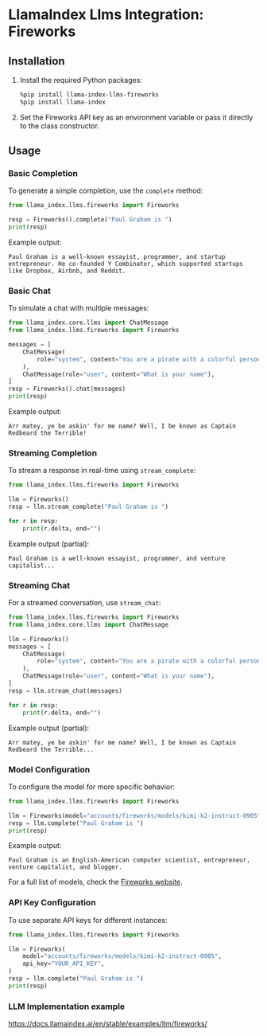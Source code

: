 # LlamaIndex Llms Integration: Fireworks

## Installation

1. Install the required Python packages:

   ```bash
   %pip install llama-index-llms-fireworks
   %pip install llama-index
   ```

2. Set the Fireworks API key as an environment variable or pass it directly to the class constructor.

## Usage

### Basic Completion

To generate a simple completion, use the `complete` method:

```python
from llama_index.llms.fireworks import Fireworks

resp = Fireworks().complete("Paul Graham is ")
print(resp)
```

Example output:

```
Paul Graham is a well-known essayist, programmer, and startup entrepreneur. He co-founded Y Combinator, which supported startups like Dropbox, Airbnb, and Reddit.
```

### Basic Chat

To simulate a chat with multiple messages:

```python
from llama_index.core.llms import ChatMessage
from llama_index.llms.fireworks import Fireworks

messages = [
    ChatMessage(
        role="system", content="You are a pirate with a colorful personality"
    ),
    ChatMessage(role="user", content="What is your name"),
]
resp = Fireworks().chat(messages)
print(resp)
```

Example output:

```
Arr matey, ye be askin' for me name? Well, I be known as Captain Redbeard the Terrible!
```

### Streaming Completion

To stream a response in real-time using `stream_complete`:

```python
from llama_index.llms.fireworks import Fireworks

llm = Fireworks()
resp = llm.stream_complete("Paul Graham is ")

for r in resp:
    print(r.delta, end="")
```

Example output (partial):

```
Paul Graham is a well-known essayist, programmer, and venture capitalist...
```

### Streaming Chat

For a streamed conversation, use `stream_chat`:

```python
from llama_index.llms.fireworks import Fireworks
from llama_index.core.llms import ChatMessage

llm = Fireworks()
messages = [
    ChatMessage(
        role="system", content="You are a pirate with a colorful personality"
    ),
    ChatMessage(role="user", content="What is your name"),
]
resp = llm.stream_chat(messages)

for r in resp:
    print(r.delta, end="")
```

Example output (partial):

```
Arr matey, ye be askin' for me name? Well, I be known as Captain Redbeard the Terrible...
```

### Model Configuration

To configure the model for more specific behavior:

```python
from llama_index.llms.fireworks import Fireworks

llm = Fireworks(model="accounts/fireworks/models/kimi-k2-instruct-0905")
resp = llm.complete("Paul Graham is ")
print(resp)
```

Example output:

```
Paul Graham is an English-American computer scientist, entrepreneur, venture capitalist, and blogger.
```

For a full list of models, check the [Fireworks website](https://app.fireworks.ai/models).

### API Key Configuration

To use separate API keys for different instances:

```python
from llama_index.llms.fireworks import Fireworks

llm = Fireworks(
    model="accounts/fireworks/models/kimi-k2-instruct-0905",
    api_key="YOUR_API_KEY",
)
resp = llm.complete("Paul Graham is ")
print(resp)
```

### LLM Implementation example

https://docs.llamaindex.ai/en/stable/examples/llm/fireworks/
